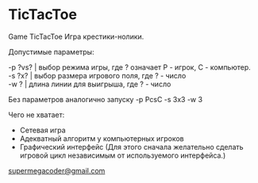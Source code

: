 TicTacToe
=========

Game TicTacToe
Игра крестики-нолики.

Допустимые параметры:

-p ?vs? | выбор режима игры, где ? означает P - игрок, C - компьютер. <br>
-s ?x?  | выбор размера игрового поля, где ? - число <br>
-w ?    | длина линии для выигрыша, где ? - число <br>

Без параметров аналогично запуску -p PcsC -s 3x3 -w 3

Чего не хватает:
- Сетевая игра
- Адекватный алгоритм у компьютерных игроков
- Графический интерфейс (Для этого сначала желательно сделать игровой цикл независимым от используемого интерфейса.)

supermegacoder@gmail.com
